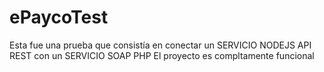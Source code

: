 # ePaycoTest

Esta fue una prueba que consistía en conectar un SERVICIO NODEJS API REST con un SERVICIO SOAP PHP
El proyecto es compltamente funcional 
